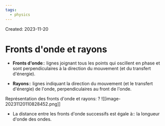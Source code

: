 ```yaml
---
tags:
  - physics
---
```

Created: 2023-11-20

# Fronts d'onde et rayons
- **Fronts d'onde**:: lignes joignant tous les points qui oscillent en phase et sont perpendiculaires à la direction du mouvement (et du transfert d'énergie).
<!--SR:!2023-12-01,1,130-->
- **Rayons**:: lignes indiquant la direction du mouvement (et le transfert d'énergie) de l'onde, perpendiculaires au front de l'onde.
<!--SR:!2023-12-02,2,184-->

Représentation des fronts d'onde et rayons:
?
![[image-20231120110828452.png]]
<!--SR:!2023-12-08,10,228-->

- La distance entre les fronts d'onde successifs est égale à:: la longueur d'onde des ondes.
<!--SR:!2023-12-06,8,208-->

